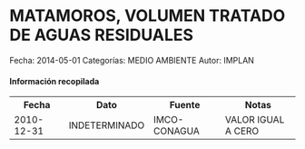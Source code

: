 MATAMOROS, VOLUMEN TRATADO DE AGUAS RESIDUALES
=====

Fecha: 2014-05-01
Categorías: MEDIO AMBIENTE
Autor: IMPLAN

#### Información recopilada

<table class="table table-hover table-bordered">
  <tr><th>Fecha</th><th>Dato</th><th>Fuente</th><th>Notas</th></tr>
  <tr><td>2010-12-31</td><td>INDETERMINADO</td><td>IMCO-CONAGUA</td><td>VALOR IGUAL A CERO</td></tr>
</table>

